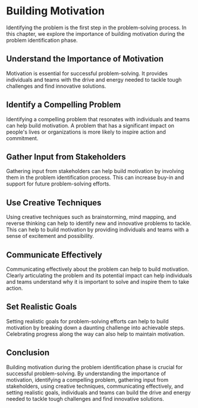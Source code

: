 Building Motivation
=======================================================

Identifying the problem is the first step in the problem-solving process. In this chapter, we explore the importance of building motivation during the problem identification phase.

Understand the Importance of Motivation
---------------------------------------

Motivation is essential for successful problem-solving. It provides individuals and teams with the drive and energy needed to tackle tough challenges and find innovative solutions.

Identify a Compelling Problem
-----------------------------

Identifying a compelling problem that resonates with individuals and teams can help build motivation. A problem that has a significant impact on people's lives or organizations is more likely to inspire action and commitment.

Gather Input from Stakeholders
------------------------------

Gathering input from stakeholders can help build motivation by involving them in the problem identification process. This can increase buy-in and support for future problem-solving efforts.

Use Creative Techniques
-----------------------

Using creative techniques such as brainstorming, mind mapping, and reverse thinking can help to identify new and innovative problems to tackle. This can help to build motivation by providing individuals and teams with a sense of excitement and possibility.

Communicate Effectively
-----------------------

Communicating effectively about the problem can help to build motivation. Clearly articulating the problem and its potential impact can help individuals and teams understand why it is important to solve and inspire them to take action.

Set Realistic Goals
-------------------

Setting realistic goals for problem-solving efforts can help to build motivation by breaking down a daunting challenge into achievable steps. Celebrating progress along the way can also help to maintain motivation.

Conclusion
----------

Building motivation during the problem identification phase is crucial for successful problem-solving. By understanding the importance of motivation, identifying a compelling problem, gathering input from stakeholders, using creative techniques, communicating effectively, and setting realistic goals, individuals and teams can build the drive and energy needed to tackle tough challenges and find innovative solutions.
